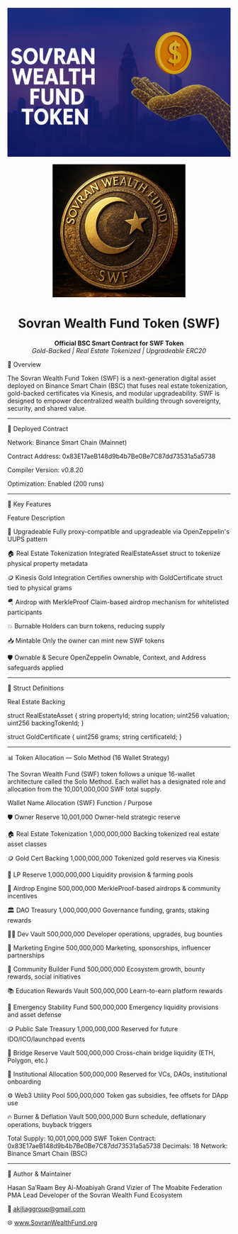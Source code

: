 <p align="center">
  <img src="./file_0000000044fc61fdbe7fbb0ef22c31b4.png" alt="SWFToken Banner">
</p>       

<p align="center">
  <img src="https://github.com/The-Moabite-Federation/swf-token/raw/main/Images/SWFToken_Official_Image.png" width="300" alt="Sovran Wealth Fund Token Logo"/>
</p><h1 align="center">Sovran Wealth Fund Token (SWF)</h1><p align="center">
  <strong>Official BSC Smart Contract for SWF Token</strong><br>
  <em>Gold-Backed | Real Estate Tokenized | Upgradeable ERC20</em>
</p>


🔹 Overview

The Sovran Wealth Fund Token (SWF) is a next-generation digital asset deployed on Binance Smart Chain (BSC) that fuses real estate tokenization, gold-backed certificates via Kinesis, and modular upgradeability. SWF is designed to empower decentralized wealth building through sovereignty, security, and shared value.


---

🚀 Deployed Contract

Network: Binance Smart Chain (Mainnet)

Contract Address: 0x83E17aeB148d9b4b7Be0Be7C87dd73531a5a5738

Compiler Version: v0.8.20

Optimization: Enabled (200 runs)



---

🔐 Key Features

Feature	Description

🔁 Upgradeable	Fully proxy-compatible and upgradeable via OpenZeppelin's UUPS pattern

🏠 Real Estate Tokenization	Integrated RealEstateAsset struct to tokenize physical property metadata

🪙 Kinesis Gold Integration	Certifies ownership with GoldCertificate struct tied to physical grams

🪂 Airdrop with MerkleProof	Claim-based airdrop mechanism for whitelisted participants

💥 Burnable	Holders can burn tokens, reducing supply

📥 Mintable	Only the owner can mint new SWF tokens

🛡️ Ownable & Secure	OpenZeppelin Ownable, Context, and Address safeguards applied



---

🧱 Struct Definitions

Real Estate Backing

struct RealEstateAsset {
  string propertyId;
  string location;
  uint256 valuation;
  uint256 backingTokenId;
}

struct GoldCertificate {
  uint256 grams;
  string certificateId;
}


---

📊 Token Allocation — Solo Method (16 Wallet Strategy)

The Sovran Wealth Fund (SWF) token follows a unique 16-wallet architecture called the Solo Method. Each wallet has a designated role and allocation from the 10,001,000,000 SWF total supply.

Wallet Name	Allocation (SWF)	Function / Purpose

🛡️ Owner Reserve	10,001,000	Owner-held strategic reserve

🏠 Real Estate Tokenization	1,000,000,000	Backing tokenized real estate asset classes

🪙 Gold Cert Backing	1,000,000,000	Tokenized gold reserves via Kinesis

🌊 LP Reserve	1,000,000,000	Liquidity provision & farming pools

🎁 Airdrop Engine	500,000,000	MerkleProof-based airdrops & community incentives

🏛️ DAO Treasury	1,000,000,000	Governance funding, grants, staking rewards

👨‍💻 Dev Vault	500,000,000	Developer operations, upgrades, bug bounties

📢 Marketing Engine	500,000,000	Marketing, sponsorships, influencer partnerships

🌱 Community Builder Fund	500,000,000	Ecosystem growth, bounty rewards, social initiatives

📚 Education Rewards Vault	500,000,000	Learn-to-earn platform rewards

🚨 Emergency Stability Fund	500,000,000	Emergency liquidity provisions and asset defense

🪙 Public Sale Treasury	1,000,000,000	Reserved for future IDO/ICO/launchpad events

🌉 Bridge Reserve Vault	500,000,000	Cross-chain bridge liquidity (ETH, Polygon, etc.)

🏢 Institutional Allocation	500,000,000	Reserved for VCs, DAOs, institutional onboarding

⚙️ Web3 Utility Pool	500,000,000	Token gas subsidies, fee offsets for DApp use

🔥 Burner & Deflation Vault	500,000,000	Burn schedule, deflationary operations, buyback triggers


Total Supply: 10,001,000,000 SWF
Token Contract: 0x83E17aeB148d9b4b7Be0Be7C87dd73531a5a5738
Decimals: 18
Network: Binance Smart Chain (BSC)


---

👤 Author & Maintainer

Hasan Sa’Raam Bey Al-Moabiyah
Grand Vizier of The Moabite Federation PMA
Lead Developer of the Sovran Wealth Fund Ecosystem

📧 akiliaggroup@gmail.com

🌐 www.SovranWealthFund.org
